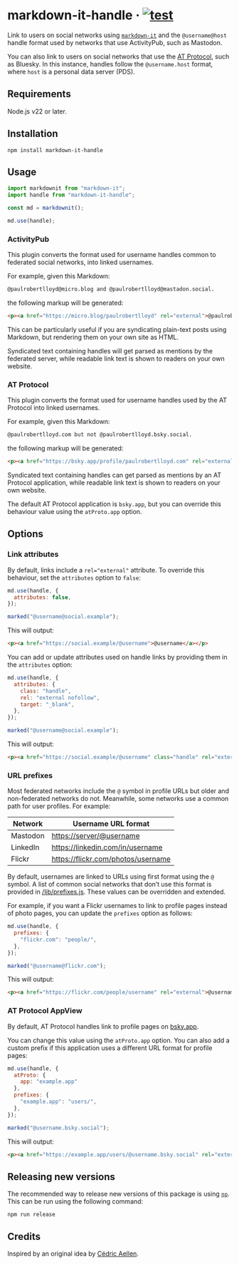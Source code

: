 # markdown-it-handle · [![test](https://github.com/paulrobertlloyd/markdown-it-handle/actions/workflows/test.yml/badge.svg)](https://github.com/paulrobertlloyd/markdown-it-handle/actions/workflows/test.yml)

Link to users on social networks using [`markdown-it`](https://github.com/markdown-it/markdown-it) and the `@username@host` handle format used by networks that use ActivityPub, such as Mastodon.

You can also link to users on social networks that use the [AT Protocol](https://atproto.com), such as Bluesky. In this instance, handles follow the `@username.host` format, where `host` is a personal data server (PDS).

## Requirements

Node.js v22 or later.

## Installation

`npm install markdown-it-handle`

## Usage

```js
import markdownit from "markdown-it";
import handle from "markdown-it-handle";

const md = markdownit();

md.use(handle);
```

### ActivityPub

This plugin converts the format used for username handles common to federated social networks, into linked usernames.

For example, given this Markdown:

```md
@paulrobertlloyd@micro.blog and @paulrobertlloyd@mastadon.social.
```

the following markup will be generated:

```html
<p><a href="https://micro.blog/paulrobertlloyd" rel="external">@paulrobertlloyd</a>, and <a href="https://mastodon.social/@paulrobertlloyd" rel="external">@paulrobertlloyd</a>.</p>
```

This can be particularly useful if you are syndicating plain-text posts using Markdown, but rendering them on your own site as HTML.

Syndicated text containing handles will get parsed as mentions by the federated server, while readable link text is shown to readers on your own website.

### AT Protocol

This plugin converts the format used for username handles used by the AT Protocol into linked usernames.

For example, given this Markdown:

```md
@paulrobertlloyd.com but not @paulrobertlloyd.bsky.social.
```

the following markup will be generated:

```html
<p><a href="https://bsky.app/profile/paulrobertlloyd.com" rel="external">@paulrobertlloyd.com</a> but not <a href="https://bsky.app/profile/paulrobertlloyd.bsky.social" rel="external">@paulrobertlloyd.bsky.social</a>.</p>
```

Syndicated text containing handles can get parsed as mentions by an AT Protocol application, while readable link text is shown to readers on your own website.

The default AT Protocol application is `bsky.app`, but you can override this behaviour value using the `atProto.app` option.

## Options

### Link attributes

By default, links include a `rel="external"` attribute. To override this behaviour, set the `attributes` option to `false`:

```js
md.use(handle, {
  attributes: false,
});

marked("@username@social.example");
```

This will output:

```html
<p><a href="https://social.example/@username">@username</a></p>
```

You can add or update attributes used on handle links by providing them in the `attributes` option:

```js
md.use(handle, {
  attributes: {
    class: "handle",
    rel: "external nofollow",
    target: "_blank",
  },
});

marked("@username@social.example");
```

This will output:

```html
<p><a href="https://social.example/@username" class="handle" rel="external nofollow" target="_blank">@username</a></p>
```

### URL prefixes

Most federated networks include the `@` symbol in profile URLs but older and non-federated networks do not. Meanwhile, some networks use a common path for user profiles. For example:

| Network   | Username URL format                  |
| --------- | ------------------------------------ |
| Mastodon  | <https://server/@username>           |
| LinkedIn  | <https://linkedin.com/in/username>   |
| Flickr    | <https://flickr.com/photos/username> |

By default, usernames are linked to URLs using first format using the `@` symbol. A list of common social networks that don’t use this format is provided in [/lib/prefixes.js](/lib/prefixes.js). These values can be overridden and extended.

For example, if you want a Flickr usernames to link to profile pages instead of photo pages, you can update the `prefixes` option as follows:

```js
md.use(handle, {
  prefixes: {
    "flickr.com": "people/",
  },
});

marked("@username@flickr.com");
```

This will output:

```html
<p><a href="https://flickr.com/people/username" rel="external">@username</a></p>
```

### AT Protocol AppView

By default, AT Protocol handles link to profile pages on [bsky.app](https://bsky.app).

You can change this value using the `atProto.app` option. You can also add a custom prefix if this application uses a different URL format for profile pages:

```js
md.use(handle, {
  atProto: {
    app: "example.app"
  },
  prefixes: {
    "example.app": "users/",
  },
});

marked("@username.bsky.social");
```

This will output:

```html
<p><a href="https://example.app/users/@username.bsky.social" rel="external">@username.bsky.social</a></p>
```

## Releasing new versions

The recommended way to release new versions of this package is using [`np`](https://github.com/sindresorhus/np). This can be run using the following command:

```shell
npm run release
```

## Credits

Inspired by an original idea by [Cédric Aellen](https://alienlebarge.ch/notes/20230326175845/).
